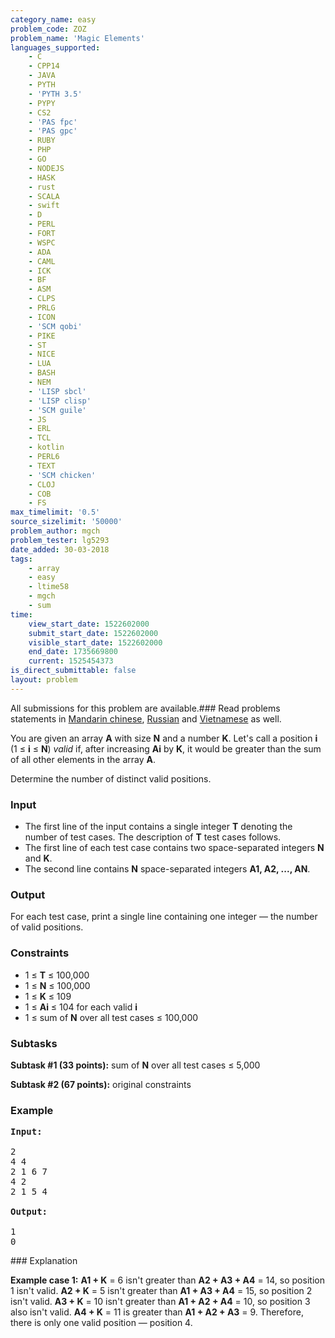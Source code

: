 ```yaml
---
category_name: easy
problem_code: ZOZ
problem_name: 'Magic Elements'
languages_supported:
    - C
    - CPP14
    - JAVA
    - PYTH
    - 'PYTH 3.5'
    - PYPY
    - CS2
    - 'PAS fpc'
    - 'PAS gpc'
    - RUBY
    - PHP
    - GO
    - NODEJS
    - HASK
    - rust
    - SCALA
    - swift
    - D
    - PERL
    - FORT
    - WSPC
    - ADA
    - CAML
    - ICK
    - BF
    - ASM
    - CLPS
    - PRLG
    - ICON
    - 'SCM qobi'
    - PIKE
    - ST
    - NICE
    - LUA
    - BASH
    - NEM
    - 'LISP sbcl'
    - 'LISP clisp'
    - 'SCM guile'
    - JS
    - ERL
    - TCL
    - kotlin
    - PERL6
    - TEXT
    - 'SCM chicken'
    - CLOJ
    - COB
    - FS
max_timelimit: '0.5'
source_sizelimit: '50000'
problem_author: mgch
problem_tester: lg5293
date_added: 30-03-2018
tags:
    - array
    - easy
    - ltime58
    - mgch
    - sum
time:
    view_start_date: 1522602000
    submit_start_date: 1522602000
    visible_start_date: 1522602000
    end_date: 1735669800
    current: 1525454373
is_direct_submittable: false
layout: problem
---
```

All submissions for this problem are available.### Read problems statements in [Mandarin chinese](http://www.codechef.com/download/translated/LTIME58/mandarin/ZOZ.pdf), [Russian](http://www.codechef.com/download/translated/LTIME58/russian/ZOZ.pdf) and [Vietnamese](http://www.codechef.com/download/translated/LTIME58/vietnamese/ZOZ.pdf) as well.

You are given an array **A** with size **N** and a number **K**. Let's call a position **i** (1 ≤ **i** ≤ **N**) _valid_ if, after increasing **Ai** by **K**, it would be greater than the sum of all other elements in the array **A**.

Determine the number of distinct valid positions.

### Input

- The first line of the input contains a single integer **T** denoting the number of test cases. The description of **T** test cases follows.
- The first line of each test case contains two space-separated integers **N** and **K**.
- The second line contains **N** space-separated integers **A1, A2, ..., AN**.

### Output

For each test case, print a single line containing one integer — the number of valid positions.

### Constraints

- 1 ≤ **T** ≤ 100,000
- 1 ≤ **N** ≤ 100,000
- 1 ≤ **K** ≤ 109
- 1 ≤ **Ai** ≤ 104 for each valid **i**
- 1 ≤ sum of **N** over all test cases ≤ 100,000

### Subtasks

**Subtask #1 (33 points):** sum of **N** over all test cases ≤ 5,000

**Subtask #2 (67 points):** original constraints

### Example

<pre>
<b>Input:</b>

2
4 4
2 1 6 7
4 2
2 1 5 4

<b>Output:</b>

1
0
</pre>### Explanation

**Example case 1:** **A1 + K** = 6 isn't greater than **A2 + A3 + A4** = 14, so position 1 isn't valid. **A2 + K** = 5 isn't greater than **A1 + A3 + A4** = 15, so position 2 isn't valid. **A3 + K** = 10 isn't greater than **A1 + A2 + A4** = 10, so position 3 also isn't valid. **A4 + K** = 11 is greater than **A1 + A2 + A3** = 9. Therefore, there is only one valid position — position 4.
